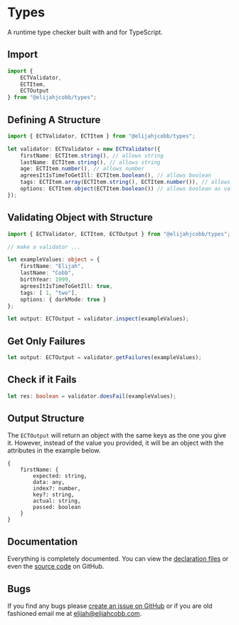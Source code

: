 # Types
A runtime type checker built with and for TypeScript.

## Import
```typescript
import {
	ECTValidator,
	ECTItem,
	ECTOutput 
} from "@elijahjcobb/types";
```

## Defining A Structure
```typescript
import { ECTValidator, ECTItem } from "@elijahjcobb/types";

let validator: ECTValidator = new ECTValidator({
	firstName: ECTItem.string(), // allows string
	lastName: ECTItem.string(), // allows string
	age: ECTItem.number(), // allows number
	agreesItIsTimeToGetIll: ECTItem.boolean(), // allows boolean
	tags: ECTItem.array(ECTItem.string(), ECTItem.number()), // allows string or number as values of an array
	options: ECTItem.object(ECTItem.boolean()) // allows boolean as values of an object
});
```

## Validating Object with Structure
```typescript
import { ECTValidator, ECTItem, ECTOutput } from "@elijahjcobb/types";

// make a validator ...

let exampleValues: object = {
	firstName: "Elijah",
	lastName: "Cobb",
	birthYear: 1999,
	agreesItIsTimeToGetIll: true,
	tags: [ 1, "two"],
	options: { darkMode: true }
};

let output: ECTOutput = validator.inspect(exampleValues);
```

## Get Only Failures
```typescript
let output: ECTOutput = validator.getFailures(exampleValues);
```

## Check if it Fails
```typescript
let res: boolean = validator.doesFail(exampleValues);
```

## Output Structure
The `ECTOutput` will return an object with the same keys as the one you give it. However,
instead of the value you provided, it will be an object with the attributes in the example below.
```
{
    firstName: {
	    expected: string,
	    data: any,
	    index?: number,
	    key?: string,
	    actual: string,
	    passed: boolean
    }
}
```

## Documentation
Everything is completely documented. You can view the [declaration files](https://github.com/elijahjcobb/types/tree/master/dist) or even the [source code](https://github.com/elijahjcobb/types/tree/master/ts) on GitHub.

## Bugs
If you find any bugs please [create an issue on GitHub](https://github.com/elijahjcobb/types/issues) or if you are old fashioned email me at [elijah@elijahcobb.com](mailto:elijah@elijahcobb.com).

